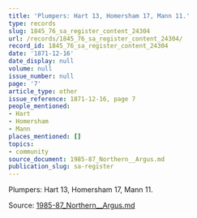 ```yaml
---
title: 'Plumpers: Hart 13, Homersham 17, Mann 11.'
type: records
slug: 1845_76_sa_register_content_24304
url: /records/1845_76_sa_register_content_24304/
record_id: 1845_76_sa_register_content_24304
date: '1871-12-16'
date_display: null
volume: null
issue_number: null
page: '7'
article_type: other
issue_reference: 1871-12-16, page 7
people_mentioned:
- Hart
- Homersham
- Mann
places_mentioned: []
topics:
- community
source_document: 1985-87_Northern__Argus.md
publication_slug: sa-register
---
```


Plumpers: Hart 13, Homersham 17, Mann 11.

Source: [1985-87_Northern__Argus.md](/downloads/markdown/1985-87_Northern__Argus.md)
